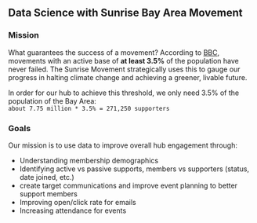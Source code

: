 ## Data Science with Sunrise Bay Area Movement

<!-- 1. [Mission](#mission)
2. [Goals](#goals) -->


### Mission
What guarantees the success of a movement? According to [BBC](https://www.bbc.com/future/article/20190513-it-only-takes-35-of-people-to-change-the-world), movements with an active base of **at least 3.5%** of the population have never failed. The Sunrise Movement strategically uses this to gauge our progress in halting climate change and achieving a greener, livable future.

In order for our hub to achieve this threshold, we only need 3.5% of the population of the Bay Area: <br>
`about 7.75 million * 3.5% = 271,250 supporters`

<!-- Using our membership data, we can build our supporter base. -->

### Goals
Our mission is to use data to improve overall hub engagement through:
* Understanding membership demographics
* Identifying active vs passive supports, members vs supporters (status, date joined, etc.)
* create target communications and improve event planning to better support members
* Improving open/click rate for emails
* Increasing attendance for events
